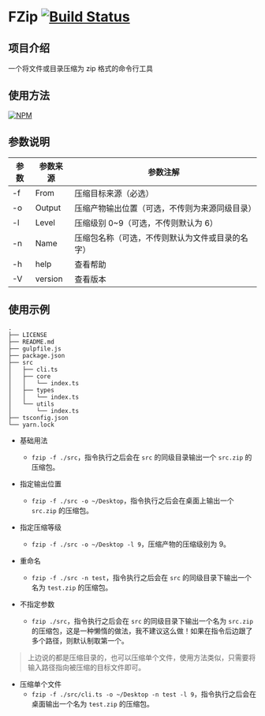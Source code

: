 # FZip [![Build Status](https://travis-ci.org/audiojs/audio-play.svg?branch=master)](https://travis-ci.org/audiojs/audio-play)

## 项目介绍

一个将文件或目录压缩为 zip 格式的命令行工具

## 使用方法

[![NPM](https://nodei.co/npm/npm.png?mini=true)](https://nodei.co/npm/npm/)

## 参数说明

| 参数 | 参数来源 | 参数注解                                         |
| ---- | -------- | ------------------------------------------------ |
| -f   | From     | 压缩目标来源（必选）                             |
| -o   | Output   | 压缩产物输出位置（可选，不传则为来源同级目录）   |
| -l   | Level    | 压缩级别 0~9（可选，不传则默认为 6）             |
| -n   | Name     | 压缩包名称（可选，不传则默认为文件或目录的名字） |
| -h   | help     | 查看帮助                                         |
| -V   | version  | 查看版本                                         |

## 使用示例

```tree
.
├── LICENSE
├── README.md
├── gulpfile.js
├── package.json
├── src
│   ├── cli.ts
│   ├── core
│   │   └── index.ts
│   ├── types
│   │   └── index.ts
│   └── utils
│       └── index.ts
├── tsconfig.json
└── yarn.lock

```

- 基础用法

  - `fzip -f ./src`，指令执行之后会在 `src` 的同级目录输出一个 `src.zip` 的压缩包。

- 指定输出位置

  - `fzip -f ./src -o ~/Desktop`，指令执行之后会在桌面上输出一个 `src.zip` 的压缩包。

- 指定压缩等级

  - `fzip -f ./src -o ~/Desktop -l 9`，压缩产物的压缩级别为 9。

- 重命名

  - `fzip -f ./src -n test`，指令执行之后会在 `src` 的同级目录下输出一个名为 `test.zip` 的压缩包。

- 不指定参数
  - `fzip ./src`，指令执行之后会在 `src` 的同级目录下输出一个名为 `src.zip` 的压缩包，这是一种懒惰的做法，我不建议这么做！如果在指令后边跟了多个路径，则默认制取第一个。

> 上边说的都是压缩目录的，也可以压缩单个文件，使用方法类似，只需要将输入路径指向被压缩的目标文件即可。

- 压缩单个文件
  - `fzip -f ./src/cli.ts -o ~/Desktop -n test -l 9`，指令执行之后会在桌面输出一个名为 `test.zip` 的压缩包。
